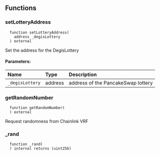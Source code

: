 


## Functions
### setLotteryAddress
```solidity
  function setLotteryAddress(
    address _degisLottery
  ) external
```
Set the address for the DegisLottery


#### Parameters:
| Name | Type | Description                                                          |
| :--- | :--- | :------------------------------------------------------------------- |
|`_degisLottery` | address | address of the PancakeSwap lottery

### getRandomNumber
```solidity
  function getRandomNumber(
  ) external
```
Request randomness from Chainlink VRF



### _rand
```solidity
  function _rand(
  ) internal returns (uint256)
```




